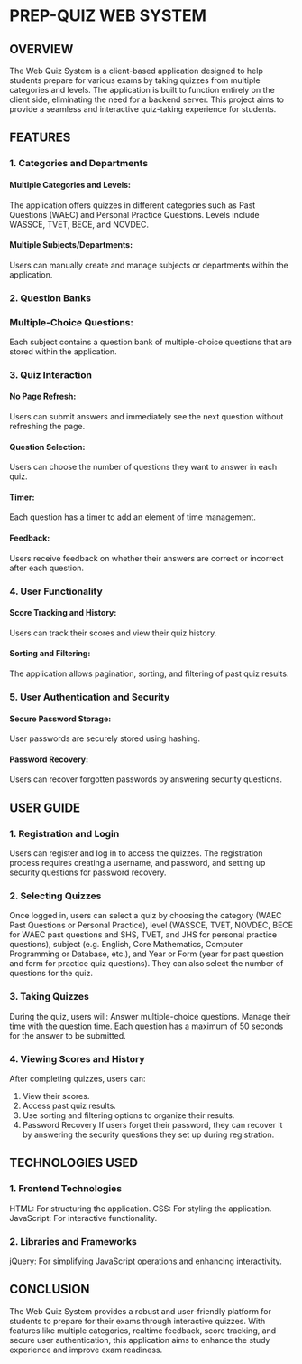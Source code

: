 # PREP-QUIZ WEB SYSTEM

## OVERVIEW
The Web Quiz System is a client-based application designed to help students prepare for various exams by taking quizzes from multiple categories and levels. The application is built to function entirely on the client side, eliminating the need for a backend server. This project aims to provide a seamless and interactive quiz-taking experience for students.

## FEATURES
### 1. Categories and Departments
#### Multiple Categories and Levels: 
The application offers quizzes in different categories such as Past Questions (WAEC) and Personal Practice Questions. Levels include WASSCE, TVET, BECE, and NOVDEC.

#### Multiple Subjects/Departments: 
Users can manually create and manage subjects or departments within the application.

### 2. Question Banks
### Multiple-Choice Questions: 
Each subject contains a question bank of multiple-choice questions that are stored within the application.

### 3. Quiz Interaction
#### No Page Refresh: 
Users can submit answers and immediately see the next question without refreshing the page. 
#### Question Selection: 
Users can choose the number of questions they want to answer in each quiz.
#### Timer: 
Each question has a timer to add an element of time management.
#### Feedback: 
Users receive feedback on whether their answers are correct or incorrect after each question.

### 4. User Functionality
#### Score Tracking and History: 
Users can track their scores and view their quiz history.
#### Sorting and Filtering: 
The application allows pagination, sorting, and filtering of past quiz results.

### 5. User Authentication and Security
#### Secure Password Storage: 
User passwords are securely stored using hashing.
#### Password Recovery: 
Users can recover forgotten passwords by answering security questions.

## USER GUIDE
### 1. Registration and Login
Users can register and log in to access the quizzes. The registration process requires creating a username, and password, and setting up security questions for password recovery.

### 2. Selecting Quizzes
Once logged in, users can select a quiz by choosing the category (WAEC Past Questions or Personal Practice), level (WASSCE, TVET, NOVDEC, BECE for WAEC past questions and SHS, TVET, and JHS for personal practice questions), subject (e.g. English, Core Mathematics, Computer Programming or Database, etc.), and Year or Form (year for past question and form for practice quiz questions). They can also select the number of questions for the quiz.

### 3. Taking Quizzes
During the quiz, users will: Answer multiple-choice questions. Manage their time with the question time. Each question has a maximum of 50 seconds for the answer to be submitted.

### 4. Viewing Scores and History
After completing quizzes, users can:
  1. View their scores.
  2. Access past quiz results.
  3. Use sorting and filtering options to organize their results.
  5. Password Recovery
If users forget their password, they can recover it by answering the security questions they set up during registration.

## TECHNOLOGIES USED
### 1. Frontend Technologies
  HTML: For structuring the application.
  CSS: For styling the application.
  JavaScript: For interactive functionality.

### 2. Libraries and Frameworks
  jQuery: For simplifying JavaScript operations and enhancing interactivity.

## CONCLUSION
The Web Quiz System provides a robust and user-friendly platform for students to prepare for their exams through interactive quizzes. With features like multiple categories, realtime feedback, score tracking, and secure user authentication, this application aims to enhance the study experience and improve exam readiness.
